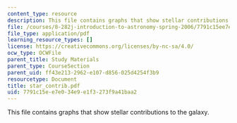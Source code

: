 ```yaml
---
content_type: resource
description: This file contains graphs that show stellar contributions to the galaxy.
file: /courses/8-282j-introduction-to-astronomy-spring-2006/7791c15ee7e034e9e1f3273f9a41baa2_star_contrib.pdf
file_type: application/pdf
learning_resource_types: []
license: https://creativecommons.org/licenses/by-nc-sa/4.0/
ocw_type: OCWFile
parent_title: Study Materials
parent_type: CourseSection
parent_uid: ff43e213-2962-e107-d856-025d4254f3b9
resourcetype: Document
title: star_contrib.pdf
uid: 7791c15e-e7e0-34e9-e1f3-273f9a41baa2
---
```

This file contains graphs that show stellar contributions to the galaxy.